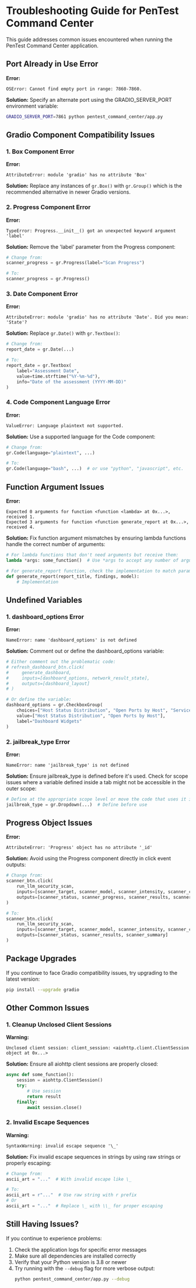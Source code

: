 # Troubleshooting Guide for PenTest Command Center

This guide addresses common issues encountered when running the PenTest Command Center application.

## Port Already in Use Error

**Error:**
```
OSError: Cannot find empty port in range: 7860-7860.
```

**Solution:**
Specify an alternate port using the GRADIO_SERVER_PORT environment variable:

```bash
GRADIO_SERVER_PORT=7861 python pentest_command_center/app.py
```

## Gradio Component Compatibility Issues

### 1. Box Component Error

**Error:**
```
AttributeError: module 'gradio' has no attribute 'Box'
```

**Solution:**
Replace any instances of `gr.Box()` with `gr.Group()` which is the recommended alternative in newer Gradio versions.

### 2. Progress Component Error

**Error:**
```
TypeError: Progress.__init__() got an unexpected keyword argument 'label'
```

**Solution:**
Remove the 'label' parameter from the Progress component:

```python
# Change from:
scanner_progress = gr.Progress(label="Scan Progress")

# To:
scanner_progress = gr.Progress()
```

### 3. Date Component Error

**Error:**
```
AttributeError: module 'gradio' has no attribute 'Date'. Did you mean: 'State'?
```

**Solution:**
Replace `gr.Date()` with `gr.Textbox()`:

```python
# Change from:
report_date = gr.Date(...)

# To:
report_date = gr.Textbox(
    label="Assessment Date",
    value=time.strftime("%Y-%m-%d"),
    info="Date of the assessment (YYYY-MM-DD)"
)
```

### 4. Code Component Language Error

**Error:**
```
ValueError: Language plaintext not supported.
```

**Solution:**
Use a supported language for the Code component:

```python
# Change from:
gr.Code(language="plaintext", ...)

# To:
gr.Code(language="bash", ...)  # or use "python", "javascript", etc.
```

## Function Argument Issues

**Error:**
```
Expected 0 arguments for function <function <lambda> at 0x...>, received 1.
Expected 3 arguments for function <function generate_report at 0x...>, received 4.
```

**Solution:**
Fix function argument mismatches by ensuring lambda functions handle the correct number of arguments:

```python
# For lambda functions that don't need arguments but receive them:
lambda *args: some_function()  # Use *args to accept any number of arguments

# For generate_report function, check the implementation to match parameters:
def generate_report(report_title, findings, model):
    # Implementation
```

## Undefined Variables

### 1. dashboard_options Error

**Error:**
```
NameError: name 'dashboard_options' is not defined
```

**Solution:**
Comment out or define the dashboard_options variable:

```python
# Either comment out the problematic code:
# refresh_dashboard_btn.click(
#     generate_dashboard,
#     inputs=[dashboard_options, network_result_state],
#     outputs=[dashboard_layout]
# )

# Or define the variable:
dashboard_options = gr.CheckboxGroup(
    choices=["Host Status Distribution", "Open Ports by Host", "Service Distribution", "Vulnerability Overview"],
    value=["Host Status Distribution", "Open Ports by Host"],
    label="Dashboard Widgets"
)
```

### 2. jailbreak_type Error

**Error:**
```
NameError: name 'jailbreak_type' is not defined
```

**Solution:**
Ensure jailbreak_type is defined before it's used. Check for scope issues where a variable defined inside a tab might not be accessible in the outer scope:

```python
# Define at the appropriate scope level or move the code that uses it inside the same scope where it's defined
jailbreak_type = gr.Dropdown(...)  # Define before use
```

## Progress Object Issues

**Error:**
```
AttributeError: 'Progress' object has no attribute '_id'
```

**Solution:**
Avoid using the Progress component directly in click event outputs:

```python
# Change from:
scanner_btn.click(
    run_llm_security_scan,
    inputs=[scanner_target, scanner_model, scanner_intensity, scanner_categories],
    outputs=[scanner_status, scanner_progress, scanner_results, scanner_summary]
)

# To:
scanner_btn.click(
    run_llm_security_scan,
    inputs=[scanner_target, scanner_model, scanner_intensity, scanner_categories],
    outputs=[scanner_status, scanner_results, scanner_summary]
)
```

## Package Upgrades

If you continue to face Gradio compatibility issues, try upgrading to the latest version:

```bash
pip install --upgrade gradio
```

## Other Common Issues

### 1. Cleanup Unclosed Client Sessions

**Warning:**
```
Unclosed client session: client_session: <aiohttp.client.ClientSession object at 0x...>
```

**Solution:**
Ensure all aiohttp client sessions are properly closed:

```python
async def some_function():
    session = aiohttp.ClientSession()
    try:
        # Use session
        return result
    finally:
        await session.close()
```

### 2. Invalid Escape Sequences

**Warning:**
```
SyntaxWarning: invalid escape sequence '\_'
```

**Solution:**
Fix invalid escape sequences in strings by using raw strings or properly escaping:

```python
# Change from:
ascii_art = "..."  # With invalid escape like \_

# To:
ascii_art = r"..."  # Use raw string with r prefix
# Or
ascii_art = "..."  # Replace \_ with \\_ for proper escaping
```

## Still Having Issues?

If you continue to experience problems:

1. Check the application logs for specific error messages
2. Make sure all dependencies are installed correctly
3. Verify that your Python version is 3.8 or newer
4. Try running with the `--debug` flag for more verbose output:
   ```bash
   python pentest_command_center/app.py --debug
   ``` 